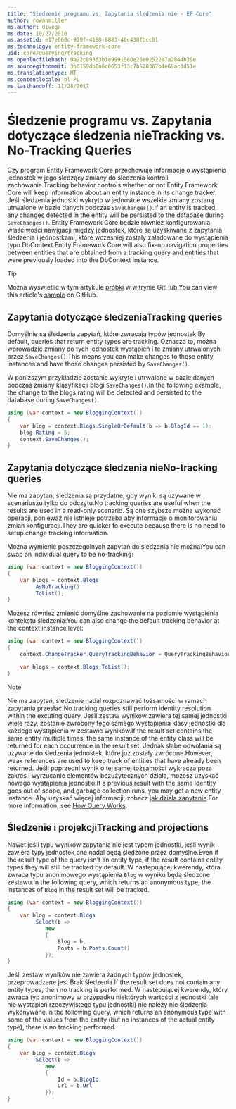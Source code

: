 ```yaml
---
title: "Śledzenie programu vs. Zapytania śledzenia nie - EF Core"
author: rowanmiller
ms.author: divega
ms.date: 10/27/2016
ms.assetid: e17e060c-929f-4180-8883-40c438fbcc01
ms.technology: entity-framework-core
uid: core/querying/tracking
ms.openlocfilehash: 9a22c893f3b1e9991560e25e0252287a2844b39e
ms.sourcegitcommit: 3b6159db8a6c0653f13c7b528367b4e69ac3d51e
ms.translationtype: MT
ms.contentlocale: pl-PL
ms.lasthandoff: 11/28/2017
---
```

# <a name="tracking-vs-no-tracking-queries"></a><span data-ttu-id="96d49-102">Śledzenie programu vs. Zapytania dotyczące śledzenia nie</span><span class="sxs-lookup"><span data-stu-id="96d49-102">Tracking vs. No-Tracking Queries</span></span>

<span data-ttu-id="96d49-103">Czy program Entity Framework Core przechowuje informacje o wystąpienia jednostek w jego śledzący zmiany do śledzenia kontroli zachowania.</span><span class="sxs-lookup"><span data-stu-id="96d49-103">Tracking behavior controls whether or not Entity Framework Core will keep information about an entity instance in its change tracker.</span></span> <span data-ttu-id="96d49-104">Jeśli śledzenia jednostki wykryto w jednostce wszelkie zmiany zostaną utrwalone w bazie danych podczas `SaveChanges()`.</span><span class="sxs-lookup"><span data-stu-id="96d49-104">If an entity is tracked, any changes detected in the entity will be persisted to the database during `SaveChanges()`.</span></span> <span data-ttu-id="96d49-105">Entity Framework Core będzie również konfigurowania właściwości nawigacji między jednostek, które są uzyskiwane z zapytania śledzenia i jednostkami, które wcześniej zostały załadowane do wystąpienia typu DbContext.</span><span class="sxs-lookup"><span data-stu-id="96d49-105">Entity Framework Core will also fix-up navigation properties between entities that are obtained from a tracking query and entities that were previously loaded into the DbContext instance.</span></span>

> [!TIP]  
> <span data-ttu-id="96d49-106">Można wyświetlić w tym artykule [próbki](https://github.com/aspnet/EntityFramework.Docs/tree/master/samples/core/Querying) w witrynie GitHub.</span><span class="sxs-lookup"><span data-stu-id="96d49-106">You can view this article's [sample](https://github.com/aspnet/EntityFramework.Docs/tree/master/samples/core/Querying) on GitHub.</span></span>

## <a name="tracking-queries"></a><span data-ttu-id="96d49-107">Zapytania dotyczące śledzenia</span><span class="sxs-lookup"><span data-stu-id="96d49-107">Tracking queries</span></span>

<span data-ttu-id="96d49-108">Domyślnie są śledzenia zapytań, które zwracają typów jednostek.</span><span class="sxs-lookup"><span data-stu-id="96d49-108">By default, queries that return entity types are tracking.</span></span> <span data-ttu-id="96d49-109">Oznacza to, można wprowadzić zmiany do tych jednostek wystąpień i te zmiany utrwalonych przez `SaveChanges()`.</span><span class="sxs-lookup"><span data-stu-id="96d49-109">This means you can make changes to those entity instances and have those changes persisted by `SaveChanges()`.</span></span>

<span data-ttu-id="96d49-110">W poniższym przykładzie zostanie wykryte i utrwalone w bazie danych podczas zmiany klasyfikacji blogi `SaveChanges()`.</span><span class="sxs-lookup"><span data-stu-id="96d49-110">In the following example, the change to the blogs rating will be detected and persisted to the database during `SaveChanges()`.</span></span>

<!-- [!code-csharp[Main](samples/core/Querying/Querying/Tracking/Sample.cs)] -->
``` csharp
using (var context = new BloggingContext())
{
    var blog = context.Blogs.SingleOrDefault(b => b.BlogId == 1);
    blog.Rating = 5;
    context.SaveChanges();
}
```

## <a name="no-tracking-queries"></a><span data-ttu-id="96d49-111">Zapytania dotyczące śledzenia nie</span><span class="sxs-lookup"><span data-stu-id="96d49-111">No-tracking queries</span></span>

<span data-ttu-id="96d49-112">Nie ma zapytań, śledzenia są przydatne, gdy wyniki są używane w scenariuszu tylko do odczytu.</span><span class="sxs-lookup"><span data-stu-id="96d49-112">No tracking queries are useful when the results are used in a read-only scenario.</span></span> <span data-ttu-id="96d49-113">Są one szybsze można wykonać operacji, ponieważ nie istnieje potrzeba aby informacje o monitorowaniu zmian konfiguracji.</span><span class="sxs-lookup"><span data-stu-id="96d49-113">They are quicker to execute because there is no need to setup change tracking information.</span></span>

<span data-ttu-id="96d49-114">Można wymienić poszczególnych zapytań do śledzenia nie można:</span><span class="sxs-lookup"><span data-stu-id="96d49-114">You can swap an individual query to be no-tracking:</span></span>

<!-- [!code-csharp[Main](samples/core/Querying/Querying/Tracking/Sample.cs?highlight=4)] -->
``` csharp
using (var context = new BloggingContext())
{
    var blogs = context.Blogs
        .AsNoTracking()
        .ToList();
}
```

<span data-ttu-id="96d49-115">Możesz również zmienić domyślne zachowanie na poziomie wystąpienia kontekstu śledzenia:</span><span class="sxs-lookup"><span data-stu-id="96d49-115">You can also change the default tracking behavior at the context instance level:</span></span>

<!-- [!code-csharp[Main](samples/core/Querying/Querying/Tracking/Sample.cs?highlight=3)] -->
``` csharp
using (var context = new BloggingContext())
{
    context.ChangeTracker.QueryTrackingBehavior = QueryTrackingBehavior.NoTracking;

    var blogs = context.Blogs.ToList();
}
```

> [!NOTE]  
> <span data-ttu-id="96d49-116">Nie ma zapytań, śledzenie nadal rozpoznawać tożsamości w ramach zapytania przesłać.</span><span class="sxs-lookup"><span data-stu-id="96d49-116">No tracking queries still perform identity resolution within the excuting query.</span></span> <span data-ttu-id="96d49-117">Jeśli zestaw wyników zawiera tej samej jednostki wiele razy, zostanie zwrócony tego samego wystąpienia klasy jednostki dla każdego wystąpienia w zestawie wyników.</span><span class="sxs-lookup"><span data-stu-id="96d49-117">If the result set contains the same entity multiple times, the same instance of the entity class will be returned for each occurrence in the result set.</span></span> <span data-ttu-id="96d49-118">Jednak słabe odwołania są używane do śledzenia jednostek, które już zostały zwrócone.</span><span class="sxs-lookup"><span data-stu-id="96d49-118">However, weak references are used to keep track of entities that have already been returned.</span></span> <span data-ttu-id="96d49-119">Jeśli poprzedni wynik o tej samej tożsamości wykracza poza zakres i wyrzucanie elementów bezużytecznych działa, możesz uzyskać nowego wystąpienia jednostki.</span><span class="sxs-lookup"><span data-stu-id="96d49-119">If a previous result with the same identity goes out of scope, and garbage collection runs, you may get a new entity instance.</span></span> <span data-ttu-id="96d49-120">Aby uzyskać więcej informacji, zobacz [jak działa zapytanie](overview.md).</span><span class="sxs-lookup"><span data-stu-id="96d49-120">For more information, see [How Query Works](overview.md).</span></span>

## <a name="tracking-and-projections"></a><span data-ttu-id="96d49-121">Śledzenie i projekcji</span><span class="sxs-lookup"><span data-stu-id="96d49-121">Tracking and projections</span></span>

<span data-ttu-id="96d49-122">Nawet jeśli typu wyników zapytania nie jest typem jednostki, jeśli wynik zawiera typy jednostek one nadal będą śledzone przez domyślne.</span><span class="sxs-lookup"><span data-stu-id="96d49-122">Even if the result type of the query isn't an entity type, if the result contains entity types they will still be tracked by default.</span></span> <span data-ttu-id="96d49-123">W następującej kwerendy, która zwraca typu anonimowego wystąpienia `Blog` w wyniku będą śledzone zestawu.</span><span class="sxs-lookup"><span data-stu-id="96d49-123">In the following query, which returns an anonymous type, the instances of `Blog` in the result set will be tracked.</span></span>

<!-- [!code-csharp[Main](samples/core/Querying/Querying/Tracking/Sample.cs?highlight=7)] -->
``` csharp
using (var context = new BloggingContext())
{
    var blog = context.Blogs
        .Select(b =>
            new
            {
                Blog = b,
                Posts = b.Posts.Count()
            });
}
```

<span data-ttu-id="96d49-124">Jeśli zestaw wyników nie zawiera żadnych typów jednostek, przeprowadzane jest Brak śledzenia.</span><span class="sxs-lookup"><span data-stu-id="96d49-124">If the result set does not contain any entity types, then no tracking is performed.</span></span> <span data-ttu-id="96d49-125">W następującej kwerendy, który zwraca typ anonimowy w przypadku niektórych wartości z jednostki (ale nie wystąpień rzeczywistego typu jednostki) nie należy nie śledzenia wykonywane.</span><span class="sxs-lookup"><span data-stu-id="96d49-125">In the following query, which returns an anonymous type with some of the values from the entity (but no instances of the actual entity type), there is no tracking performed.</span></span>

<!-- [!code-csharp[Main](samples/core/Querying/Querying/Tracking/Sample.cs)] -->
``` csharp
using (var context = new BloggingContext())
{
    var blog = context.Blogs
        .Select(b =>
            new
            {
                Id = b.BlogId,
                Url = b.Url
            });
}
```
